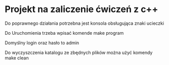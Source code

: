 # Projekt na zaliczenie ćwiczeń z c++
Do poprawnego działania potrzebna jest konsola obsługująca znaki ucieczki

Do Uruchomienia trzeba wpisać komende make program

Domyślny login oraz hasło to admin

Do wyczyszczenia katalogu ze zbędnych plików można użyć komendy make clean
